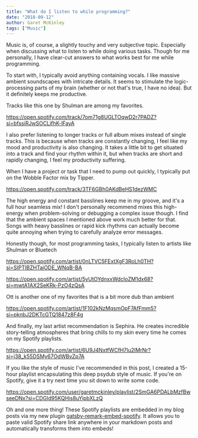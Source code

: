 ```yaml
---
title: "What do I listen to while programming?"
date: "2018-09-12"
author: Garet McKinley
tags: ["Music"]
---
```


Music is, of course, a slightly touchy and very subjective topic. Especially when discussing what to listen to while doing various tasks. Though for me personally, I have clear-cut answers to what works best for me while programming.

To start with, I typically avoid anything containing vocals. I like massive ambient soundscapes with intricate details. It seems to stimulate the logic-processing parts of my brain (whether or not that's true, I have no idea). But it definitely keeps me productive.

Tracks like this one by Shulman are among my favorites.

https://open.spotify.com/track/7om71g8UGLTOqwD2r7PADZ?si=bfssiRJwSOCLifhK-lFayA

I also prefer listening to longer tracks or full album mixes instead of single tracks. This is because when tracks are constantly changing, I feel like my mood and productivity is also changing. It takes a little bit to get situated into a track and find your rhythm within it, but when tracks are short and rapidly changing, I feel my productivity suffering.

When I have a project or task that I need to pump out quickly, I typically put on the Wobble Factor mix by Tipper.

https://open.spotify.com/track/3TF6GBh0AKdBeHS1dezWMC

The high energy and constant basslines keep me in my groove, and it's a full hour seamless mix! I don't personally recommend mixes this high-energy when problem-solving or debugging a complex issue though. I find that the ambient spaces I mentioned above work much better for that. Songs with heavy basslines or rapid kick rhythms can actually become quite annoying when trying to carefully analyze error messages.

Honestly though, for most programming tasks, I typically listen to artists like Shulman or Bluetech

https://open.spotify.com/artist/0nLTVC5FExtXgF3RoLh0TH?si=SIPTIBZHTaiODE_WNqB-BA

https://open.spotify.com/artist/5yUtOYdnxxWdcIoZM1dx68?si=mwtA1AX2SeKRk-PzO4zQsA

Ott is another one of my favorites that is a bit more dub than ambient

https://open.spotify.com/artist/1F102kNzMqsmOpF7AfFmm5?si=pknbJ2DKTcGTQ1847z8F4g

And finally, my last artist recommendation is Sephira. He creates incredible story-telling atmospheres that bring chills to my skin every time he comes on my Spotify playlists.

https://open.spotify.com/artist/6U9J4NxtfWCfH7Iu2lMrNr?si=j38_k55DSMy67OdWBvZp7A

If you like the style of music I've recommended in this post, I created a 15-hour playlist encapsulating this deep psydub style of music. If you're on Spotify, give it a try next time you sit down to write some code.

https://open.spotify.com/user/garetmckinley/playlist/2SmGA6PDALbMzfBwseeDNx?si=CDGId95KQHis8uYipbXLzQ

Oh and one more thing! These Spotify playlists are embedded in my blog posts via my new plugin [gatsby-remark-embed-spotify](https://github.com/garetmckinley/gatsby-remark-embed-spotify). It allows you to paste valid Spotify share link anywhere in your markdown posts and automatically transforms them into embeds!

